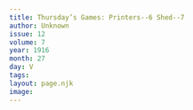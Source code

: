 ```yaml
---
title: Thursday’s Games: Printers--6 Shed--7
author: Unknown
issue: 12
volume: 7
year: 1916
month: 27
day: V
tags:
layout: page.njk
image:
---
```


